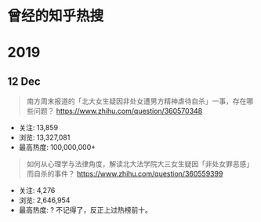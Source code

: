 # 曾经的知乎热搜

# 2019

## 12 Dec

> 南方周末报道的「北大女生疑因非处女遭男方精神虐待自杀」一事，存在哪些问题？
> https://www.zhihu.com/question/360570348

- 关注: 13,859
- 浏览: 13,327,081
- 最高热度: 100,000,000+

> 如何从心理学与法律角度，解读北大法学院大三女生疑因「非处女罪恶感」而自杀的事件？
> https://www.zhihu.com/question/360559399

- 关注: 4,276
- 浏览: 2,646,954
- 最高热度: ? 不记得了，反正上过热榜前十。

